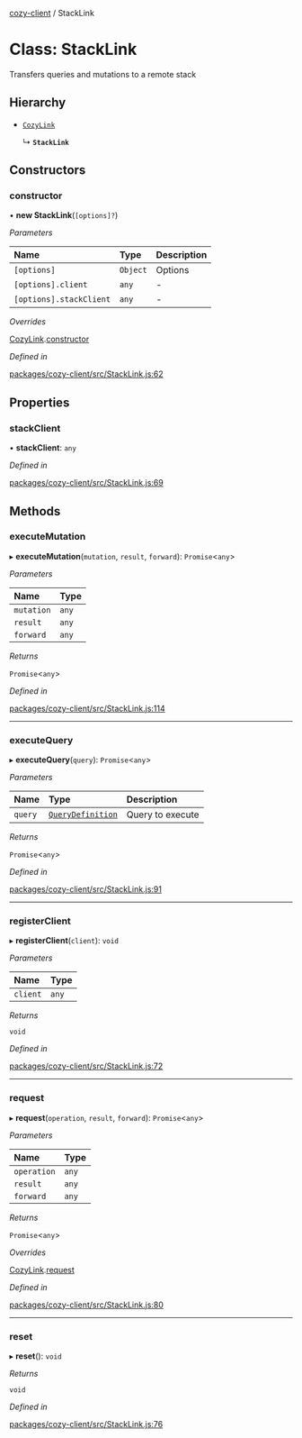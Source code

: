 [cozy-client](../README.md) / StackLink

# Class: StackLink

Transfers queries and mutations to a remote stack

## Hierarchy

*   [`CozyLink`](CozyLink.md)

    ↳ **`StackLink`**

## Constructors

### constructor

• **new StackLink**(`[options]?`)

*Parameters*

| Name | Type | Description |
| :------ | :------ | :------ |
| `[options]` | `Object` | Options |
| `[options].client` | `any` | - |
| `[options].stackClient` | `any` | - |

*Overrides*

[CozyLink](CozyLink.md).[constructor](CozyLink.md#constructor)

*Defined in*

[packages/cozy-client/src/StackLink.js:62](https://github.com/cozy/cozy-client/blob/master/packages/cozy-client/src/StackLink.js#L62)

## Properties

### stackClient

• **stackClient**: `any`

*Defined in*

[packages/cozy-client/src/StackLink.js:69](https://github.com/cozy/cozy-client/blob/master/packages/cozy-client/src/StackLink.js#L69)

## Methods

### executeMutation

▸ **executeMutation**(`mutation`, `result`, `forward`): `Promise`<`any`>

*Parameters*

| Name | Type |
| :------ | :------ |
| `mutation` | `any` |
| `result` | `any` |
| `forward` | `any` |

*Returns*

`Promise`<`any`>

*Defined in*

[packages/cozy-client/src/StackLink.js:114](https://github.com/cozy/cozy-client/blob/master/packages/cozy-client/src/StackLink.js#L114)

***

### executeQuery

▸ **executeQuery**(`query`): `Promise`<`any`>

*Parameters*

| Name | Type | Description |
| :------ | :------ | :------ |
| `query` | [`QueryDefinition`](QueryDefinition.md) | Query to execute |

*Returns*

`Promise`<`any`>

*Defined in*

[packages/cozy-client/src/StackLink.js:91](https://github.com/cozy/cozy-client/blob/master/packages/cozy-client/src/StackLink.js#L91)

***

### registerClient

▸ **registerClient**(`client`): `void`

*Parameters*

| Name | Type |
| :------ | :------ |
| `client` | `any` |

*Returns*

`void`

*Defined in*

[packages/cozy-client/src/StackLink.js:72](https://github.com/cozy/cozy-client/blob/master/packages/cozy-client/src/StackLink.js#L72)

***

### request

▸ **request**(`operation`, `result`, `forward`): `Promise`<`any`>

*Parameters*

| Name | Type |
| :------ | :------ |
| `operation` | `any` |
| `result` | `any` |
| `forward` | `any` |

*Returns*

`Promise`<`any`>

*Overrides*

[CozyLink](CozyLink.md).[request](CozyLink.md#request)

*Defined in*

[packages/cozy-client/src/StackLink.js:80](https://github.com/cozy/cozy-client/blob/master/packages/cozy-client/src/StackLink.js#L80)

***

### reset

▸ **reset**(): `void`

*Returns*

`void`

*Defined in*

[packages/cozy-client/src/StackLink.js:76](https://github.com/cozy/cozy-client/blob/master/packages/cozy-client/src/StackLink.js#L76)
